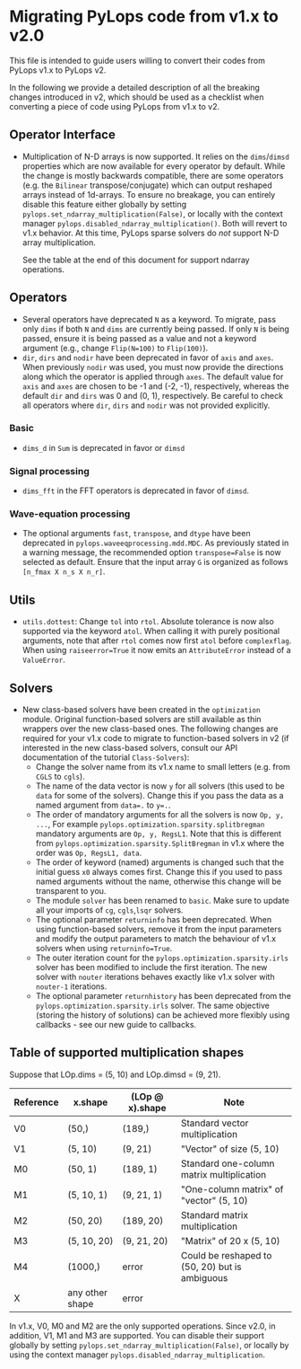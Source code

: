 # Migrating PyLops code from v1.x to v2.0

This file is intended to guide users willing to convert their codes from PyLops v1.x to PyLops v2.

In the following we provide a detailed description of all the breaking changes introduced in v2, which
should be used as a checklist when converting a piece of code using PyLops from v1.x to v2.

## Operator Interface
- Multiplication of N-D arrays is now supported. It relies on the ``dims``/``dimsd`` properties which are now available
  for every operator by default. While the change is mostly backwards compatible, there are some operators (e.g. the ``Bilinear``
  transpose/conjugate) which can output reshaped arrays instead of 1d-arrays. To ensure no breakage, you can entirely disable this
  feature either globally by setting ``pylops.set_ndarray_multiplication(False)``, or locally with the context manager
  ``pylops.disabled_ndarray_multiplication()``. Both will revert to v1.x behavior. At this time, PyLops sparse solvers do
  *not* support N-D array multiplication.

  See the table at the end of this document for support ndarray operations.

## Operators
- Several operators have deprecated `N` as a keyword. To migrate, pass only `dims` if both `N` and `dims` are currently
  being passed. If only `N` is being passed, ensure it is being passed as a value and not a keyword argument (e.g.,
  change `Flip(N=100)` to `Flip(100)`).
- `dir`, `dirs` and `nodir` have been deprecated in favor of `axis` and `axes`. When previously `nodir` was used, you
  must now provide the directions along which the operator is applied through `axes`. The default value for `axis` and
  `axes` are chosen to be -1 and (-2, -1), respectively, whereas the default `dir` and `dirs` was 0 and (0, 1), respectively.
  Be careful to check all operators where `dir`, `dirs` and `nodir` was not provided explicitly.
### Basic
- `dims_d` in `Sum` is deprecated in favor or `dimsd`
### Signal processing
- `dims_fft` in the FFT operators is deprecated in favor of `dimsd`.
### Wave-equation processing
- The optional arguments ``fast``, ``transpose``, and ``dtype`` have been deprecated in ``pylops.waveeqprocessing.mdd.MDC``.
  As previously stated in a warning message, the recommended option ``transpose=False`` is now selected as default.
  Ensure that the input array ``G`` is organized as follows ``[n_fmax X n_s X n_r]``.

## Utils
- `utils.dottest`: Change `tol` into `rtol`. Absolute tolerance is now also supported via the keyword `atol`.
  When calling it with purely positional arguments, note that after `rtol` comes now first `atol` before `complexflag`.
  When using `raiseerror=True` it now emits an `AttributeError` instead of a `ValueError`.

## Solvers
- New class-based solvers have been created in the `optimization` module. Original function-based
  solvers are still available as thin wrappers over the new class-based ones. The following changes
  are required for your v1.x code to migrate to function-based solvers in v2 (if interested in the new
  class-based solvers, consult our API documentation of the tutorial ``Class-Solvers``):
  * Change the solver name from its v1.x name to small letters (e.g. from ``CGLS`` to ``cgls``).
  * The name of the data vector is now ``y`` for all solvers (this used to be ``data`` for some of the solvers).
    Change this if you pass the data as a named argument from ``data=.`` to ``y=.``.
  * The order of mandatory arguments for all the solvers is now ``Op, y, ...``,
    For example ``pylops.optimization.sparsity.splitbregman`` mandatory arguments are ``Op, y, RegsL1``.
    Note that this is different from `pylops.optimization.sparsity.SplitBregman` in v1.x where the order was
    ``Op, RegsL1, data``.
  * The order of keyword (named) arguments is changed such that the initial guess ``x0`` always comes first.
    Change this if you used to pass named arguments without the name, otherwise this change will be transparent to you.
  * The module ``solver`` has been renamed to ``basic``. Make sure to update all your imports of ``cg``,
    ``cgls``,``lsqr`` solvers.
  * The optional parameter ``returninfo`` has been deprecated. When using function-based solvers,
    remove it from the input parameters and modify the output parameters to match the behaviour of
    v1.x solvers when using ``returninfo=True``.
  * The outer iteration count for the `pylops.optimization.sparsity.irls` solver has been modified to include the first
    iteration. The new solver with `nouter` iterations behaves exactly like v1.x solver with `nouter-1` iterations.
  * The optional parameter ``returnhistory`` has been deprecated from the `pylops.optimization.sparsity.irls` solver.
    The same objective (storing the history of solutions) can be achieved more flexibly using callbacks - see our
    new guide to callbacks.


## Table of supported multiplication shapes
Suppose that LOp.dims = (5, 10) and LOp.dimsd = (9, 21).

| Reference | x.shape         | (LOp @ x).shape | Note                                           |
| --------- | --------------- | --------------- | ---------------------------------------------- |
| V0        | (50,)           | (189,)          | Standard vector multiplication                 |
| V1        | (5, 10)         | (9, 21)         | "Vector" of size (5, 10)                       |
| M0        | (50, 1)         | (189, 1)        | Standard one-column matrix multiplication      |
| M1        | (5, 10, 1)      | (9, 21, 1)      | "One-column matrix" of "vector" (5, 10)        |
| M2        | (50, 20)        | (189, 20)       | Standard matrix multiplication                 |
| M3        | (5, 10, 20)     | (9, 21, 20)     | "Matrix" of 20 x (5, 10)                       |
| M4        | (1000,)         | error           | Could be reshaped to (50, 20) but is ambiguous |
| X         | any other shape | error           |                                                |

In v1.x, V0, M0 and M2 are the only supported operations. Since v2.0, in addition, V1, M1 and M3 are supported.
You can disable their support globally by setting ``pylops.set_ndarray_multiplication(False)``, or locally by using the context manager ``pylops.disabled_ndarray_multiplication``.
